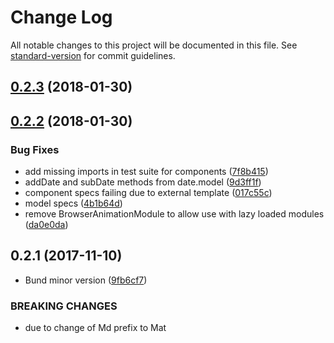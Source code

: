 # Change Log

All notable changes to this project will be documented in this file. See [standard-version](https://github.com/conventional-changelog/standard-version) for commit guidelines.

<a name="0.2.3"></a>
## [0.2.3](https://github.com/gorilainvest/angular-date-format/compare/v0.2.2...v0.2.3) (2018-01-30)



<a name="0.2.2"></a>
## [0.2.2](https://github.com/gorilainvest/angular-date-format/compare/v0.2.1...v0.2.2) (2018-01-30)


### Bug Fixes

* add missing imports in test suite for components ([7f8b415](https://github.com/gorilainvest/angular-date-format/commit/7f8b415))
* addDate and subDate methods from date.model ([9d3ff1f](https://github.com/gorilainvest/angular-date-format/commit/9d3ff1f))
* component specs failing due to external template ([017c55c](https://github.com/gorilainvest/angular-date-format/commit/017c55c))
* model specs ([4b1b64d](https://github.com/gorilainvest/angular-date-format/commit/4b1b64d))
* remove BrowserAnimationModule to allow use with lazy loaded modules ([da0e0da](https://github.com/gorilainvest/angular-date-format/commit/da0e0da))



<a name="0.2.1"></a>
## 0.2.1 (2017-11-10)


* Bund minor version ([9fb6cf7](https://github.com/gorilainvest/angular-date-format/commit/9fb6cf7))


### BREAKING CHANGES

* due to change of Md prefix to Mat
